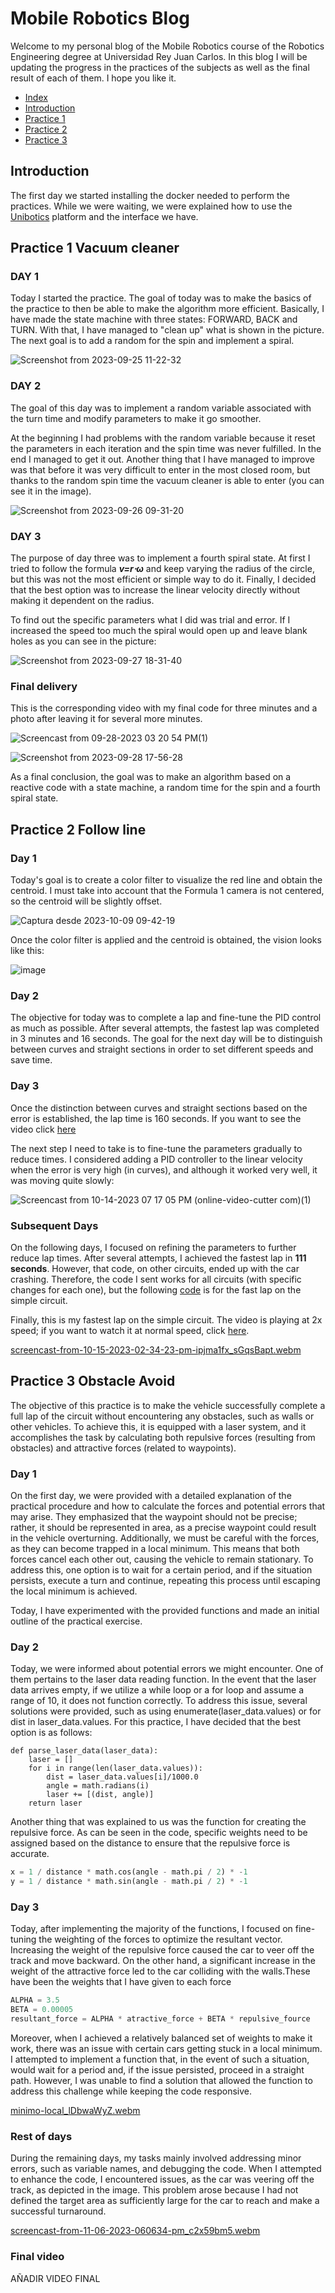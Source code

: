 # Mobile Robotics Blog
Welcome to my personal blog of the Mobile Robotics course of the Robotics Engineering degree at Universidad Rey Juan Carlos. In this blog I will be updating the progress in the practices of the subjects as well as the final result of each of them. I hope you like it.

* [Index][Ind]
* [Introduction][intro]
* [Practice 1][p1]
* [Practice 2][p2]
* [Practice 3][p3]

[Ind]: https://github.com/rsanchez2021/Blog-Robotica-Movil/main/README
[intro]: https://github.com/rsanchez2021/Blog-Robotica-Movil/blob/main/README.md#introduction
[p1]: https://github.com/rsanchez2021/Blog-Robotica-Movil/blob/main/README.md#practice-1-vacuum-cleaner
[p2]: https://github.com/rsanchez2021/Blog-Robotica-Movil/blob/main/README.md#practice-2-follow-line
[p3]: https://github.com/rsanchez2021/Blog-Robotica-Movil/blob/main/README.md#practice-3-obstacle-avoid


## Introduction
The first day we started installing the docker needed to perform the practices. While we were waiting, we were explained how to use the [Unibotics](https://unibotics.org/) platform and the interface we have.

## Practice 1 Vacuum cleaner 

### DAY 1
Today I started the practice. The goal of today was to make the basics of the practice to then be able to make the algorithm more efficient. Basically, I have made the state machine with three states: FORWARD, BACK and TURN. With that, I have managed to "clean up" what is shown in the picture. The next goal is to add a random for the spin and implement a spiral.

![Screenshot from 2023-09-25 11-22-32](https://github.com/rsanchez2021/Blog-Robotica-Movil/assets/113595025/41298f92-c23f-46d1-a17f-6d6124e18718)


### DAY 2
The goal of this day was to implement a random variable associated with the turn time and modify parameters to make it go smoother.

At the beginning I had problems with the random variable because it reset the parameters in each iteration and the spin time was never fulfilled. In the end I managed to get it out. Another thing that I have managed to improve was that before it was very difficult to enter in the most closed room, but thanks to the random spin time the vacuum cleaner is able to enter (you can see it in the image).


![Screenshot from 2023-09-26 09-31-20](https://github.com/rsanchez2021/Blog-Robotica-Movil/assets/113595025/7bf76171-0e51-43ed-bf88-2b44bb0e6380)

### DAY 3
The purpose of day three was to implement a fourth spiral state. At first I tried to follow the formula ***v=r⋅ω*** and keep varying the radius of the circle, but this was not the most efficient or simple way to do it. Finally, I decided that the best option was to increase the linear velocity directly without making it dependent on the radius. 

To find out the specific parameters what I did was trial and error. If I increased the speed too much the spiral would open up and leave blank holes as you can see in the picture:

![Screenshot from 2023-09-27 18-31-40](https://github.com/rsanchez2021/Blog-Robotica-Movil/assets/113595025/01bfc2d1-20ef-4e53-9ad1-17f16eee2a9f)

### Final delivery
This is the corresponding video with my final code for three minutes and a photo after leaving it for several more minutes. 

![Screencast from 09-28-2023 03 20 54 PM(1)](https://github.com/rsanchez2021/Blog-Robotica-Movil/assets/113595025/ff13c290-3915-4f54-8e2a-6bdde5745542)


![Screenshot from 2023-09-28 17-56-28](https://github.com/rsanchez2021/Blog-Robotica-Movil/assets/113595025/3dde564e-6654-45eb-87c5-b37482a35cf6)


As a final conclusion, the goal was to make an algorithm based on a reactive code with a state machine, a random time for the spin and a fourth spiral state.

## Practice 2 Follow line

### Day 1
Today's goal is to create a color filter to visualize the red line and obtain the centroid. I must take into account that the Formula 1 camera is not centered, so the centroid will be slightly offset.

![Captura desde 2023-10-09 09-42-19](https://github.com/rsanchez2021/Blog-Robotica-Movil/assets/113595025/8055f22c-5db2-4982-890b-4a19ccc66309)

Once the color filter is applied and the centroid is obtained, the vision looks like this:

![image](https://github.com/rsanchez2021/Blog-Robotica-Movil/assets/113595025/93374e9f-a3d8-49d8-b424-95c94e135d14)

### Day 2
The objective for today was to complete a lap and fine-tune the PID control as much as possible. After several attempts, the fastest lap was completed in 3 minutes and 16 seconds. The goal for the next day will be to distinguish between curves and straight sections in order to set different speeds and save time.

### Day 3
Once the distinction between curves and straight sections based on the error is established, the lap time is 160 seconds. If you want to see the video click [here](https://raw.githubusercontent.com/rsanchez2021/Blog-Robotica-Movil/main/p2_160.webm)

The next step I need to take is to fine-tune the parameters gradually to reduce times. I considered adding a PID controller to the linear velocity when the error is very high (in curves), and although it worked very well, it was moving quite slowly:

![Screencast from 10-14-2023 07 17 05 PM (online-video-cutter com)(1)](https://github.com/rsanchez2021/Blog-Robotica-Movil/assets/113595025/cba9ea29-75d9-4e07-b88c-b144317996de)


### Subsequent Days
On the following days, I focused on refining the parameters to further reduce lap times. After several attempts, I achieved the fastest lap in **111 seconds**. However, that code, on other circuits, ended up with the car crashing. Therefore, the code I sent works for all circuits (with specific changes for each one), but the following [code](https://github.com/rsanchez2021/Blog-Robotica-Movil/blob/main/p2_line_v3.py) is for the fast lap on the simple circuit.

Finally, this is my fastest lap on the simple circuit. The video is playing at 2x speed; if you want to watch it at normal speed, click [here](https://raw.githubusercontent.com/rsanchez2021/Blog-Robotica-Movil/main/p2_fast.webm).



[screencast-from-10-15-2023-02-34-23-pm-ipjma1fx_sGqsBapt.webm](https://github.com/rsanchez2021/Blog-Robotica-Movil/assets/113595025/f9ba6406-0699-4763-bbd8-439076174d83)


## Practice 3 Obstacle Avoid
The objective of this practice is to make the vehicle successfully complete a full lap of the circuit without encountering any obstacles, such as walls or other vehicles. To achieve this, it is equipped with a laser system, and it accomplishes the task by calculating both repulsive forces (resulting from obstacles) and attractive forces (related to waypoints).

### Day 1
On the first day, we were provided with a detailed explanation of the practical procedure and how to calculate the forces and potential errors that may arise. They emphasized that the waypoint should not be precise; rather, it should be represented in area, as a precise waypoint could result in the vehicle overturning. Additionally,  we must be careful with the forces, as they can become trapped in a local minimum. This means that both forces cancel each other out, causing the vehicle to remain stationary. To address this, one option is to wait for a certain period, and if the situation persists, execute a turn and continue, repeating this process until escaping the local minimum is achieved.

Today, I have experimented with the provided functions and made an initial outline of the practical exercise.

### Day 2
Today, we were informed about potential errors we might encounter. One of them pertains to the laser data reading function. In the event that the laser data arrives empty, if we utilize a while loop or a for loop and assume a range of 10, it does not function correctly. To address this issue, several solutions were provided, such as using enumerate(laser_data.values) or for dist in laser_data.values. For this practice, I have decided that the best option is as follows:

```python3
def parse_laser_data(laser_data):
    laser = []
    for i in range(len(laser_data.values)):
        dist = laser_data.values[i]/1000.0
        angle = math.radians(i)
        laser += [(dist, angle)]
    return laser
```

Another thing that was explained to us was the function for creating the repulsive force. As can be seen in the code, specific weights need to be assigned based on the distance to ensure that the repulsive force is accurate.

```python
x = 1 / distance * math.cos(angle - math.pi / 2) * -1
y = 1 / distance * math.sin(angle - math.pi / 2) * -1

```

### Day 3

Today, after implementing the majority of the functions, I focused on fine-tuning the weighting of the forces to optimize the resultant vector. Increasing the weight of the repulsive force caused the car to veer off the track and move backward. On the other hand, a significant increase in the weight of the attractive force led to the car colliding with the walls.These have been the weights that I have given to each force

```python
ALPHA = 3.5
BETA = 0.00005
resultant_force = ALPHA * atractive_force + BETA * repulsive_fource
```


Moreover, when I achieved a relatively balanced set of weights to make it work, there was an issue with certain cars getting stuck in a local minimum. I attempted to implement a function that, in the event of such a situation, would wait for a period and, if the issue persisted, proceed in a straight path. However, I was unable to find a solution that allowed the function to address this challenge while keeping the code responsive.


[minimo-local_lDbwaWyZ.webm](https://github.com/rsanchez2021/Blog-Robotica-Movil/assets/113595025/71cac2a0-6eb7-4e30-a8c1-5b9755e0f86a)



### Rest of days

During the remaining days, my tasks mainly involved addressing minor errors, such as variable names, and debugging the code. When I attempted to enhance the code, I encountered issues, as the car was veering off the track, as depicted in the image. This problem arose because I had not defined the target area as sufficiently large for the car to reach and make a successful turnaround.


[screencast-from-11-06-2023-060634-pm_c2x59bm5.webm](https://github.com/rsanchez2021/Blog-Robotica-Movil/assets/113595025/c79cbd49-cf85-453a-a222-454a2d2cb94b)


### Final video
AÑADIR VIDEO FINAL
